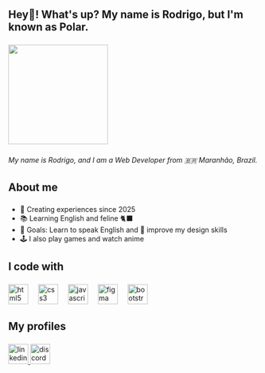 <h2 align="left">Hey👋! What's up? My name is Rodrigo, but I'm known as Polar.</h2>

###

<div align="left">
  <img height="200" src="https://media4.giphy.com/media/v1.Y2lkPTc5MGI3NjExeXh5Y28wZXdpc3ZoMTJhOHY5czNjYWVnNW5kbDZmbHlnd3h6d2UwMyZlcD12MV9pbnRlcm5hbF9naWZfYnlfaWQmY3Q9Zw/r7zAF8PZ9rDIpQlfeG/giphy.gif"  />
</div>

###

<h6 align="left">My name is Rodrigo, and I am a Web Developer from 🇧🇷 Maranhão, Brazil.</h6>

###

<h2 align="left">About me</h2>

###

+ 🐣 Creating experiences since 2025
+ 📚 Learning English and feline 🐈‍⬛
+ 🎯 Goals: Learn to speak English and 🧠 improve my design skills
+ 🕹️ I also play games and watch anime

###

<h2 align="left">I code with</h2>

###

<div align="left">
  <img src="https://cdn.jsdelivr.net/gh/devicons/devicon/icons/html5/html5-original.svg" height="40" alt="html5 logo"  />
  <img width="12" />
  <img src="https://cdn.jsdelivr.net/gh/devicons/devicon/icons/css3/css3-original.svg" height="40" alt="css3 logo"  />
  <img width="12" />
  <img src="https://cdn.jsdelivr.net/gh/devicons/devicon/icons/javascript/javascript-original.svg" height="40" alt="javascript logo"  />
  <img width="12" />
  <img src="https://cdn.jsdelivr.net/gh/devicons/devicon/icons/figma/figma-original.svg" height="40" alt="figma logo"  />
  <img width="12" />
  <img src="https://cdn.jsdelivr.net/gh/devicons/devicon/icons/bootstrap/bootstrap-original.svg" height="40" alt="bootstrap logo"  />
</div>

###

<h2 align="left">My profiles</h2>

###

<div align="left">
  <a href="https://www.linkedin.com/in/rodrigo-design/" target="_blank">
    <img src="https://img.shields.io/static/v1?message=LinkedIn&logo=linkedin&label=&color=0077B5&logoColor=white&labelColor=&style=flat" height="40" alt="linkedin logo"  />
  </a>
  <img src="https://img.shields.io/static/v1?message=Discord&logo=discord&label=polargenericname&color=7289DA&logoColor=white&labelColor=&style=flat" height="40" alt="discord logo"  />
</div>

###